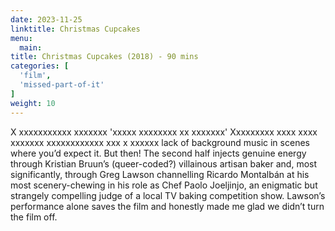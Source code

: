 ```yaml
---
date: 2023-11-25
linktitle: Christmas Cupcakes
menu:
  main:
title: Christmas Cupcakes (2018) - 90 mins
categories: [
  'film',
  'missed-part-of-it'
]
weight: 10
---
```


X xxxxxxxxxxx xxxxxxx 'xxxxx xxxxxxxx xx xxxxxxx' Xxxxxxxxx xxxx xxxx xxxxxxx xxxxxxxxxxxx xxx x xxxxxx lack of background music in scenes where you’d expect it. But then! The second half injects genuine energy through Kristian Bruun’s (queer-coded?) villainous artisan baker and, most significantly, through Greg Lawson channelling Ricardo Montalbán at his most scenery-chewing in his role as Chef Paolo Joeljinjo, an enigmatic but strangely compelling judge of a local TV baking competition show. Lawson’s performance alone saves the film and honestly made me glad we didn’t turn the film off.
